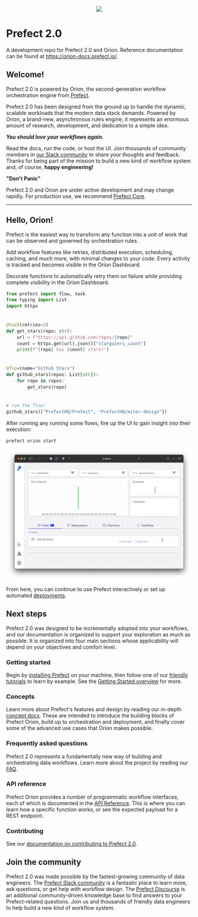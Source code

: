 <p align="center"><img src="https://images.ctfassets.net/gm98wzqotmnx/4lgiSBlqqp7GH72CXvipnL/46e0fb4dabeb28e302427b6f6b95b4e7/prefect-orion-constellation-banner-light.png" width=1000></p>

# Prefect 2.0

A development repo for Prefect 2.0 and Orion. Reference documentation can be found at https://orion-docs.prefect.io/.

## Welcome!

Prefect 2.0 is powered by Orion, the second-generation workflow orchestration engine from [Prefect](https://www.prefect.io).

Prefect 2.0 has been designed from the ground up to handle the dynamic, scalable workloads that the modern data stack demands. Powered by Orion, a brand-new, asynchronous rules engine, it represents an enormous amount of research, development, and dedication to a simple idea:

_**You should love your workflows again.**_

Read the docs, run the code, or host the UI. Join thousands of community members in [our Slack community](https://www.prefect.io/slack) to share your thoughts and feedback. Thanks for being part of the mission to build a new kind of workflow system and, of course, **happy engineering!**

**"Don't Panic"**

Prefect 2.0 and Orion are under active development and may change rapidly. For production use, we recommend [Prefect Core](https://github.com/prefecthq/prefect).

---

## Hello, Orion!

Prefect is the easiest way to transform any function into a unit of work that can be observed and governed by orchestration rules.

Add workflow features like retries, distributed execution, scheduling, caching, and much more, with minimal changes to your code. Every activity is tracked and becomes visible in the Orion Dashboard.

Decorate functions to automatically retry them on failure while providing complete visibility in the Orion Dashboard.

```python
from prefect import flow, task
from typing import List
import httpx


@task(retries=3)
def get_stars(repo: str):
    url = f"https://api.github.com/repos/{repo}"
    count = httpx.get(url).json()["stargazers_count"]
    print(f"{repo} has {count} stars!")


@flow(name="Github Stars")
def github_stars(repos: List[str]):
    for repo in repos:
        get_stars(repo)


# run the flow!
github_stars(["PrefectHQ/Prefect", "PrefectHQ/miter-design"])
```

After running any running some flows, fire up the UI to gain insight into their execution:

```bash
prefect orion start
```

![](/docs/img/tutorials/hello-orion-dashboard.png)

From here, you can continue to use Prefect interactively or set up automated [deployments](https://orion-docs.prefect.io/concepts/deployments).

## Next steps

Prefect 2.0 was designed to be incrementally adopted into your workflows, and our documentation is organized to support your exploration as much as possible. It is organized into four main sections whose applicability will depend on your objectives and comfort level.

### Getting started

Begin by [installing Prefect](https://orion-docs.prefect.io/getting-started/installation) on your machine, then follow one of our [friendly tutorials](https://orion-docs.prefect.io/tutorials/first-steps) to learn by example. See the [Getting Started overview](https://orion-docs.prefect.io/getting-started/overview) for more.


### Concepts

Learn more about Prefect's features and design by reading our in-depth [concept docs](https://orion-docs.prefect.io/concepts/overview). These are intended to introduce the building blocks of Prefect Orion, build up to orchestration and deployment, and finally cover some of the advanced use cases that Orion makes possible.

### Frequently asked questions

Prefect 2.0 represents a fundamentally new way of building and orchestrating data workflows. Learn more about the project by reading our [FAQ](https://orion-docs.prefect.io/faq).

### API reference

Prefect Orion provides a number of programmatic workflow interfaces, each of which is documented in the [API Reference](https://orion-docs.prefect.io/api-ref/overview). This is where you can learn how a specific function works, or see the expected payload for a REST endpoint.

### Contributing

See our [documentation on contributing to Prefect 2.0](https://orion-docs.prefect.io/contributing/overview/).


## Join the community

Prefect 2.0 was made possible by the fastest-growing community of data engineers. The [Prefect Slack community](https://prefect.io/slack) is a fantastic place to learn more, ask questions, or get help with workflow design. The [Prefect Discourse](https://discourse.prefect.io/) is an additional community-driven knowledge base to find answers to your Prefect-related questions. Join us and thousands of friendly data engineers to help build a new kind of workflow system.
